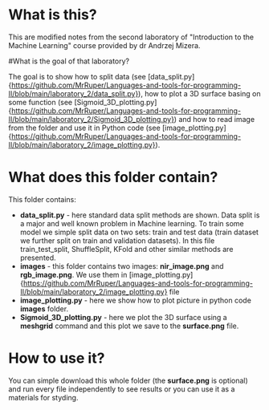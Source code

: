 # What is this?

This are modified notes from the second laboratory of "Introduction to the Machine Learning" course provided by dr Andrzej Mizera.

#What is the goal of that laboratory?

The goal is to show how to split data (see [data_split.py]{https://github.com/MrRuper/Languages-and-tools-for-programming-II/blob/main/laboratory_2/data_split.py}), 
how to plot a 3D surface basing on some function (see [Sigmoid_3D_plotting.py]{https://github.com/MrRuper/Languages-and-tools-for-programming-II/blob/main/laboratory_2/Sigmoid_3D_plotting.py})
and how to read image from the folder and use it in Python code (see [image_plotting.py]{https://github.com/MrRuper/Languages-and-tools-for-programming-II/blob/main/laboratory_2/image_plotting.py}).

# What does this folder contain?

This folder contains:

- **data_split.py** - here standard data split methods are shown. Data split is a major and well known problem in Machine learning. To train some model we simple
split data on two sets: train and test data (train dataset we further split on train and validation datasets). In this file train_test_split, ShuffleSplit, KFold 
and other similar methods are presented. 
- **images** - this folder contains two images: **nir_image.png** and **rgb_image.png**. We use them in [image_plotting.py]{https://github.com/MrRuper/Languages-and-tools-for-programming-II/blob/main/laboratory_2/image_plotting.py} file
- **image_plotting.py** - here we show how to plot picture in python code **images** folder.
- **Sigmoid_3D_plotting.py** - here we plot the 3D surface using a **meshgrid** command and this plot we save to the **surface.png** file.

# How to use it?

You can simple download this whole folder (the **surface.png** is optional) and run every file independently to see results or you can use it as a materials for styding.
